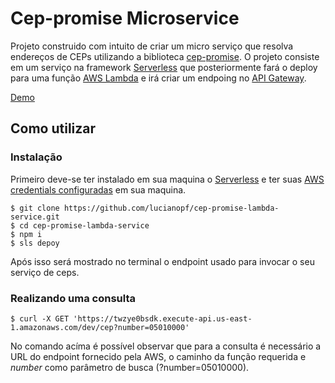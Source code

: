 # Cep-promise Microservice

Projeto construido com intuito de criar um micro serviço que resolva endereços de CEPs utilizando a biblioteca [cep-promise](https://github.com/filipedeschamps/cep-promise).
O projeto consiste em um serviço na framework [Serverless](https://serverless.com/) que posteriormente fará o deploy para uma função [AWS Lambda](https://aws.amazon.com/lambda/details/) e irá criar um 
endpoing no [API Gateway](https://aws.amazon.com/api-gateway/).

[Demo](https://twzye0bsdk.execute-api.us-east-1.amazonaws.com/dev/cep?number=05010000)

## Como utilizar

### Instalação

Primeiro deve-se ter instalado em sua maquina o [Serverless](https://serverless.com/) e ter suas [AWS credentials configuradas](http://docs.aws.amazon.com/cli/latest/userguide/cli-chap-getting-started.html) em sua maquina.

```
$ git clone https://github.com/lucianopf/cep-promise-lambda-service.git
$ cd cep-promise-lambda-service
$ npm i
$ sls depoy
```

Após isso será mostrado no terminal o endpoint usado para invocar o seu serviço de ceps. 

### Realizando uma consulta

```
$ curl -X GET 'https://twzye0bsdk.execute-api.us-east-1.amazonaws.com/dev/cep?number=05010000'
```

No comando acíma é possível observar que para a consulta é necessário a URL do endpoint fornecido pela AWS, o caminho
da função requerida e *number* como parâmetro de busca (?number=05010000).
